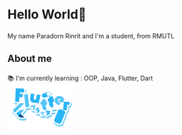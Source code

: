 <h1 align="left">Hello World👋</h1>

###

<p align="left"> My name Paradorn Rinrit and I'm a student, from RMUTL </p>

###

<h2 align="left">About me</h2>

###

<p align="left">
  
  📚 I'm currently learning : OOP, Java, Flutter, Dart <br>
  <img src="https://github.com/ParadornR/ParadornR/blob/main/picture/FlutterTransparent.png" style="width: 150px; height: auto;" />



</p>




